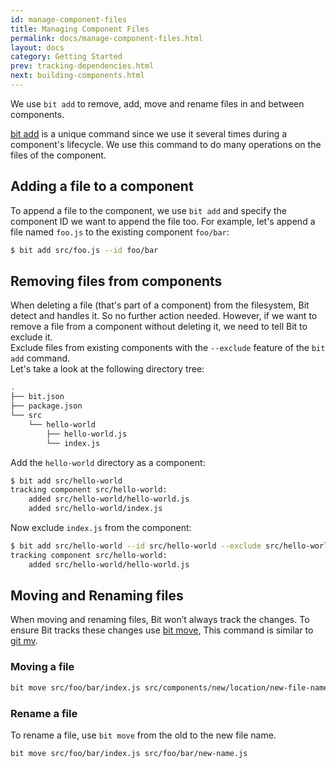```yaml
---
id: manage-component-files
title: Managing Component Files
permalink: docs/manage-component-files.html
layout: docs
category: Getting Started
prev: tracking-dependencies.html
next: building-components.html
---
```


We use `bit add` to remove, add, move and rename files in and between components.

[bit add](/docs/cli-add.html) is a unique command since we use it several times during a component's lifecycle. We use this command to do many operations on the files of the component.

## Adding a file to a component

To append a file to the component, we use `bit add` and specify the component ID we want to append the file too. For example, let's  append a file named `foo.js` to the existing component `foo/bar`:

```bash
$ bit add src/foo.js --id foo/bar
```

## Removing files from components

When deleting a file (that's part of a component) from the filesystem, Bit detect and handles it. So no further action needed. However, if we want to remove a file from a component without deleting it, we need to tell Bit to exclude it.  
Exclude files from existing components with the `--exclude` feature of the `bit add` command.  
Let's take a look at the following directory tree:

```bash
.
├── bit.json
├── package.json
└── src
    └── hello-world
        ├── hello-world.js
        └── index.js
```

Add the `hello-world` directory as a component:

```bash
$ bit add src/hello-world
tracking component src/hello-world:
    added src/hello-world/hello-world.js
    added src/hello-world/index.js
```

Now exclude `index.js` from the component:

```bash
$ bit add src/hello-world --id src/hello-world --exclude src/hello-world/index.js
tracking component src/hello-world:
    added src/hello-world/hello-world.js
```

## Moving and Renaming files

When moving and renaming files, Bit won’t always track the changes. To ensure Bit tracks these changes use [bit move](/docs/cli-move.html), This command is similar to [git mv](https://git-scm.com/docs/git-mv).

### Moving a file

```bash
bit move src/foo/bar/index.js src/components/new/location/new-file-name.js
```

### Rename a file

To rename a file, use `bit move` from the old to the new file name.

```bash
bit move src/foo/bar/index.js src/foo/bar/new-name.js
```